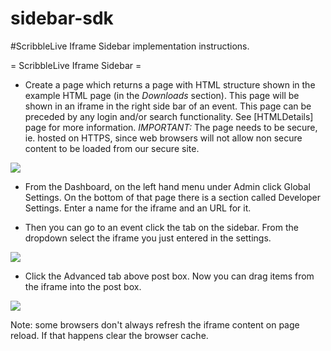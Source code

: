 sidebar-sdk
===========
#ScribbleLive Iframe Sidebar implementation instructions.

= ScribbleLive Iframe Sidebar =

  * Create a page which returns a page with HTML structure shown in the example HTML page (in the *Downloads* section). This page will be shown in an iframe in the right side bar of an event. This page can be preceded by any login and/or search functionality. See [HTMLDetails] page for more information. *IMPORTANT:* The page needs to be secure, ie. hosted on HTTPS, since web browsers will not allow non secure content to be loaded from our secure site.

<img src="http://s3.amazonaws.com/customerfiles.scribblelive.com/sidebarsdk/devsettings.jpg"/>

  * From the Dashboard, on the left hand menu under Admin click Global Settings. On the bottom of that page there is a section called Developer Settings. Enter a name for the iframe and an URL for it.

  * Then you can go to an event click the tab on the sidebar. From the dropdown select the iframe you just entered in the settings.

<img src="http://s3.amazonaws.com/customerfiles.scribblelive.com/sidebarsdk/sidebar_select.jpg"/>

  * Click the Advanced tab above post box. Now you can drag items from the iframe into the post box.

<img src="http://s3.amazonaws.com/customerfiles.scribblelive.com/sidebarsdk/adv_post.jpg"/>


Note: some browsers don't always refresh the iframe content on page reload. If that happens clear the browser cache.
